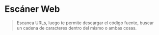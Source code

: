 # Escáner Web
>Escanea URLs, luego te permite descargar el código fuente, buscar un cadena de caracteres dentro del mismo o ambas cosas.
